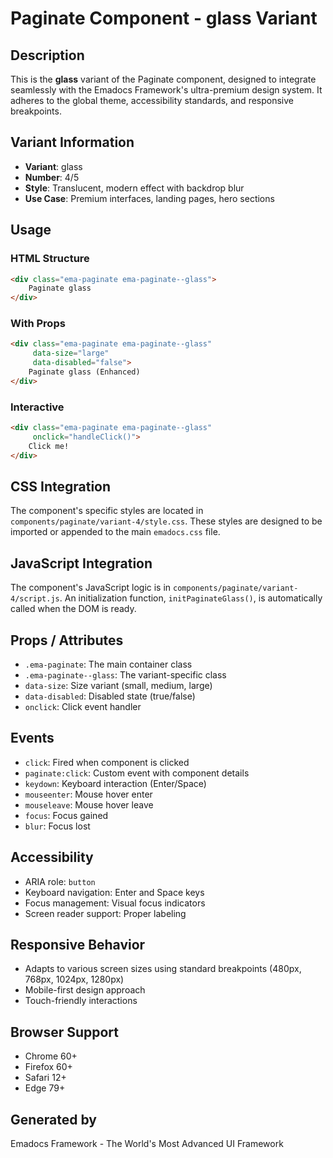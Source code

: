 # Paginate Component - glass Variant

## Description
This is the **glass** variant of the Paginate component, designed to integrate seamlessly with the Emadocs Framework's ultra-premium design system. It adheres to the global theme, accessibility standards, and responsive breakpoints.

## Variant Information
- **Variant**: glass
- **Number**: 4/5
- **Style**: Translucent, modern effect with backdrop blur
- **Use Case**: Premium interfaces, landing pages, hero sections

## Usage

### HTML Structure
```html
<div class="ema-paginate ema-paginate--glass">
    Paginate glass
</div>
```

### With Props
```html
<div class="ema-paginate ema-paginate--glass" 
     data-size="large" 
     data-disabled="false">
    Paginate glass (Enhanced)
</div>
```

### Interactive
```html
<div class="ema-paginate ema-paginate--glass" 
     onclick="handleClick()">
    Click me!
</div>
```

## CSS Integration
The component's specific styles are located in `components/paginate/variant-4/style.css`. These styles are designed to be imported or appended to the main `emadocs.css` file.

## JavaScript Integration
The component's JavaScript logic is in `components/paginate/variant-4/script.js`. An initialization function, `initPaginateGlass()`, is automatically called when the DOM is ready.

## Props / Attributes
- `.ema-paginate`: The main container class
- `.ema-paginate--glass`: The variant-specific class
- `data-size`: Size variant (small, medium, large)
- `data-disabled`: Disabled state (true/false)
- `onclick`: Click event handler

## Events
- `click`: Fired when component is clicked
- `paginate:click`: Custom event with component details
- `keydown`: Keyboard interaction (Enter/Space)
- `mouseenter`: Mouse hover enter
- `mouseleave`: Mouse hover leave
- `focus`: Focus gained
- `blur`: Focus lost

## Accessibility
- ARIA role: `button`
- Keyboard navigation: Enter and Space keys
- Focus management: Visual focus indicators
- Screen reader support: Proper labeling

## Responsive Behavior
- Adapts to various screen sizes using standard breakpoints (480px, 768px, 1024px, 1280px)
- Mobile-first design approach
- Touch-friendly interactions

## Browser Support
- Chrome 60+
- Firefox 60+
- Safari 12+
- Edge 79+

## Generated by
Emadocs Framework - The World's Most Advanced UI Framework
